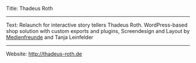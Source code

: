Title: Thadeus Roth

----

Text: Relaunch for interactive story tellers Thadeus Roth. WordPress-based shop solution with custom exports and plugins, Screendesign and Layout by [Medienfreunde](http://medienfreunde.de) and Tanja Leinfelder

----

Website: http://thadeus-roth.de
